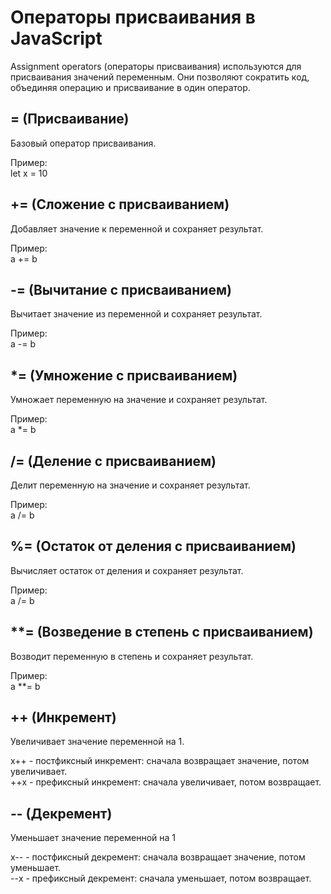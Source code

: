 # Операторы присваивания в JavaScript

Assignment operators (операторы присваивания) используются для присваивания значений переменным. Они позволяют сократить код, объединяя операцию и присваивание в один оператор.


## = (Присваивание)
Базовый оператор присваивания.

Пример:\
let x = 10

## += (Сложение с присваиванием)
Добавляет значение к переменной и сохраняет результат.

Пример:\
a += b

## -= (Вычитание с присваиванием)
Вычитает значение из переменной и сохраняет результат. 

Пример:\
a -= b

## *= (Умножение с присваиванием)
Умножает переменную на значение и сохраняет результат. 

Пример:\
a *= b

## /= (Деление с присваиванием)
Делит переменную на значение и сохраняет результат.

Пример:\
a /= b

## %= (Остаток от деления с присваиванием)
Вычисляет остаток от деления и сохраняет результат.

Пример:\
a /= b

## **= (Возведение в степень с присваиванием)
Возводит переменную в степень и сохраняет результат.

Пример:\
a **= b  

## ++ (Инкремент)
Увеличивает значение переменной на 1. 

x++ - постфиксный инкремент: сначала возвращает значение, потом увеличивает.\
++x - префиксный инкремент: сначала увеличивает, потом возвращает.

## -- (Декремент)
Уменьшает значение переменной на 1

x-- - постфиксный декремент: сначала возвращает значение, потом уменьшает.\
--x - префиксный декремент: сначала уменьшает, потом возвращает.
